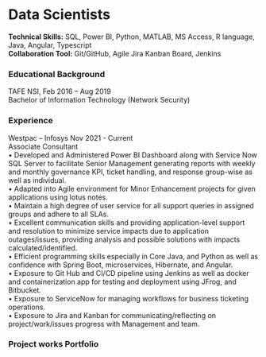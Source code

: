 # Data Scientists
<b>Technical Skills:</b> SQL, Power BI, Python, MATLAB, MS Access, R language, Java, Angular, Typescript
<br><b>Collaboration Tool:</b> Git/GitHub, Agile Jira Kanban Board, Jenkins

### Educational Background

TAFE NSI, Feb 2016 – Aug 2019 
<br>
Bachelor of Information Technology (Network Security) 
### Experience
Westpac – Infosys 		<tab>				 		Nov 2021 - Current
<br>Associate Consultant<br>
    • Developed and Administered Power BI Dashboard along with Service Now SQL Server to facilitate Senior Management generating reports with weekly and monthly governance KPI, ticket handling, and response group-wise as well as individual. <br>
    • Adapted into Agile environment for Minor Enhancement projects for given applications using lotus notes.<br>
    • Maintain a high degree of user service for all support queries in assigned groups and adhere to all SLAs.<br>
    • Excellent communication skills and providing application-level support and resolution to minimize service impacts due to application outages/issues, providing analysis and possible solutions with impacts calculated/identified.<br>
    • Efficient programming skills especially in Core Java, and Python as well as confidence with Spring Boot, microservices, Hibernate, and Angular.<br>
    • Exposure to Git Hub and CI/CD pipeline using Jenkins as well as docker and containerization app for testing and deployment using JFrog, and Bitbucket.<br>
    • Exposure to ServiceNow for managing workflows for business ticketing operations.<br>
    • Exposure to Jira and Kanban for communicating/reflecting on project/work/issues progress with Management and team.<br>
### Project works Portfolio
